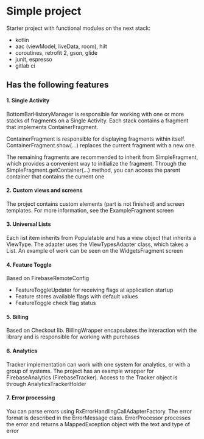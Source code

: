 # Simple project

Starter project with functional modules on the next stack:
+ kotlin
+ aac (viewModel, liveData, room), hilt
+ coroutines, retrofit 2, gson, glide
+ junit, espresso
+ gitlab ci

## Has the following features

#### 1. Single Activity
BottomBarHistoryManager is responsible for working with one or more stacks of fragments on a Single Activity. 
Each stack contains a fragment that implements ContainerFragment.

ContainerFragment is responsible for displaying fragments within itself. ContainerFragment.show(...) replaces 
the current fragment with a new one.

The remaining fragments are recommended to inherit from SimpleFragment, which provides a convenient way 
to initialize the fragment. Through the SimpleFragment.getContainer(...) method, you can access the parent container 
that contains the current one

#### 2. Custom views and screens
The project contains custom elements (part is not finished) and screen templates. 
For more information, see the ExampleFragment screen

#### 3. Universal Lists
Each list item inherits from Populatable and has a view object that inherits a ViewType. 
The adapter uses the ViewTypesAdapter class, which takes a List<ViewType>. 
An example of work can be seen on the WidgetsFragment screen

#### 4. Feature Toggle
Based on FirebaseRemoteConfig
+ FeatureToggleUpdater for receiving flags at application startup
+ Feature stores available flags with default values
+ FeatureToggle check flag status

#### 5. Billing
Based on Checkout lib. 
BillingWrapper encapsulates the interaction with the library and is responsible for working with purchases

#### 6. Analytics
Tracker implementation can work with one system for analytics, or with a group of systems. 
The project has an example wrapper for FirebaseAnalytics (FirebaseTracker). 
Access to the Tracker object is through AnalyticsTrackerHolder

#### 7. Error processing
You can parse errors using RxErrorHandlingCallAdapterFactory. The error format is described in the ErrorMessage class.
ErrorProcessor processes the error and returns a MappedException object with the text and type of error
